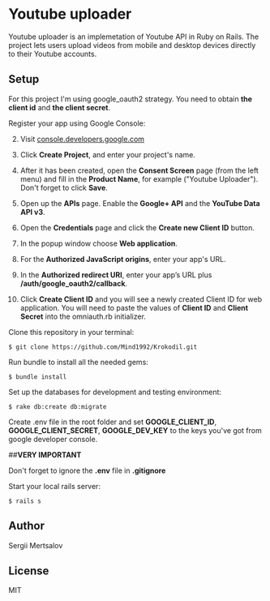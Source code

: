 # Youtube uploader

Youtube uploader is an implemetation of Youtube API in Ruby on Rails. The project lets users upload videos from mobile and desktop devices directly to their Youtube accounts.


## Setup
For this project I'm using google_oauth2 strategy. You need to obtain __the client id__ and __the client secret__.

Register your app using Google Console:

2. Visit [console.developers.google.com](https://console.developers.google.com/)

3. Click __Create Project__, and enter your project's name.

4. After it has been created, open the __Consent Screen__ page (from the left menu) and fill in the __Product Name__, for example ("Youtube Uploader"). Don't forget to click __Save__.

5. Open up the __APIs__ page. Enable the __Google+ API__ and the __YouTube Data API v3__.

6. Open the __Credentials__ page and click the __Create new Client ID__ button.

7. In the popup window choose __Web application__.

8. For the __Authorized JavaScript origins__, enter your app's URL.

9. In the __Authorized redirect URI__, enter your app’s URL plus __/auth/google_oauth2/callback__.

10. Click __Create Client ID__ and you will see a newly created Client ID for web application. You will need to paste the values of __Client ID__ and __Client Secret__ into the omniauth.rb initializer.

Clone this repository in your terminal:

```console
$ git clone https://github.com/Mind1992/Krokodil.git
```

Run bundle to install all the needed gems:

```console
$ bundle install
```

Set up the databases for development and testing environment:

```console
$ rake db:create db:migrate
```

Create .env file in the root folder and set __GOOGLE_CLIENT_ID__, __GOOGLE_CLIENT_SECRET__, __GOOGLE_DEV_KEY__ to the keys you've got from google developer console.

##__VERY IMPORTANT__

Don't forget to ignore the __.env__ file in __.gitignore__


Start your local rails server:

```console
$ rails s
```

## Author
Sergii Mertsalov

## License
MIT
